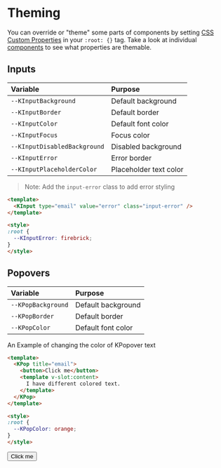 # Theming

You can override or "theme" some parts of components by setting [CSS Custom Properties](https://developer.mozilla.org/en-US/docs/Web/CSS/--*) in your `:root: {}` tag. Take a look at individual [components](/components/) to see what properties are themable.

## Inputs

| Variable | Purpose
|:-------- |:-------
| `--KInputBackground`| Default background
| `--KInputBorder`| Default border
| `--KInputColor`| Default font color
| `--KInputFocus`| Focus color
| `--KInputDisabledBackground`| Disabled background
| `--KInputError`| Error border
| `--KInputPlaceholderColor`| Placeholder text color

> Note: Add the `input-error` class to add error styling

```html
<template>
  <KInput type="email" value="error" class="input-error" />
</template>

<style>
:root {
  --KInputError: firebrick;
}
</style>
```

<KInput id="theme-page-kinput" class="input-error" type="email" value="error" />

## Popovers

| Variable | Purpose
|:-------- |:-------
| `--KPopBackground`| Default background
| `--KPopBorder`| Default border
| `--KPopColor`| Default font color

An Example of changing the color of KPopover text

```html
<template>
  <KPop title="email">
    <button>Click me</button>
    <template v-slot:content>
      I have different colored text.
    </template>
  </KPop>
</template>

<style>
:root {
  --KPopColor: orange;
}
</style>
```

<div id="theme-page-kpop">
<KPop title="email" target="#theme-page-kpop">
  <button>Click me</button>
  <template v-slot:content>
    I have different colored text.
  </template>
  </KPop>
</div>

<style scoped>
# theme-page-kinput { --KInputError: firebrick; }
# theme-page-kpop  { --KPopColor: orange; }
</style>
